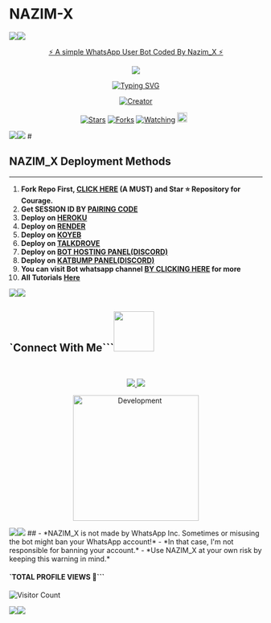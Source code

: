 # NAZIM-X
   <a><img src='https://files.catbox.moe/fhk2br.jpg'/></a><a><img src='https://files.catbox.moe/fhk2br.jpg'/></a>
<p align="center"> 
<u>⚡ A simple WhatsApp User Bot Coded By Nazim_X ⚡</u>
</p>
<p align="center">
<img src=https://files.catbox.moe/fhk2br.jpg"/>       
<p align="center">
  <a href="https://git.io/typing-svg"><img src="https://readme-typing-svg.demolab.com?font=EB+Garamond&weight=800&size=28&duration=4000&pause=1000&random=false&width=435&lines=+•QUEEN+ANITA-+V4•;MULTI-DEVICE+WHATSAPP+BOT;DEVELOPED+BY+©Nazim+X;RELEASED+DATE+05%2F12%2F2024." alt="Typing SVG" /></a>
</p> 
<p align="center">
<a href="#"><img title="Creator" src="https://img.shields.io/badge/Creator-Nazim-X-red.svg?style=for-the-badge&logo=github"></a>
</p>
<p align="center">
<a href="https://github.com/nazimhihoo/NAZIM_X/stargazers/"><img title="Stars" src="https://img.shields.io/github/stars/Decent_NX/NAZIM_X?color=blue&style=flat-square"></a>
<a href="https://github.com/nazimhihoo/NAZIM_X/network/members"><img title="Forks" src="https://img.shields.io/github/forks/nazimhihoo/NAZIM_X?color=yellow&style=flat-square"></a>
<a href="https://github.com/nazimhihoo/NAZIM_X/watchers"><img title="Watching" src="https://img.shields.io/github/watchers/nazimhihoo/NAZIM_X?label=Watchers&color=red&style=flat-square"></a>
<a href="https://github.com/nazimhihoo/NAZIM_X4/graphs/commit-activity"><img height="20" src="https://img.shields.io/badge/Maintained-Yes-red.svg"></a>&nbsp;&nbsp;
</p>
<a><img src='https://files.catbox.moe/fhk2br.jpg'/></a><a><img src='https://files.catbox.moe/fhk2br.jpg'/></a>
#





## NAZIM_X Deployment Methods
---
1.  **Fork Repo First, [CLICK HERE](https://github.com/nazimhihoo/NAZIM_X/fork) (A MUST) and Star ⭐ Repository for Courage.**
2.  **Get SESSION ID BY [PAIRING CODE](https://pair.david-cyril.net.ng)** 
3. **Deploy on [HEROKU](https://dashboard.heroku.com/new?template=https://github.com/nazimhihoo/NAZIM_X)**
3. **Deploy on [RENDER](https://dashboard.render.com/signup)**
3. **Deploy on [KOYEB](https://app.koyeb.com/services/deploy/?type=git&repository=github.com%2FDavidCyrilTech&branch=main&name=Anita-V4&builder=dockerfile&env%5BAUTO_STATUS_REACT=false%5D=&env%5BSESSION_ID%5D=your%20sessionid%20here&env%5BPUBLIC%5D=true&env=%5BAUTO_TYPING%5D%3Dfalse&env%5BAUTO_STATUS_VIEW%5D=true)**
3. **Deploy on [TALKDROVE](https://host.talkdrove.com)**
3. **Deploy on [BOT HOSTING PANEL(DISCORD)](https://bot-hosting.net/?aff=1251693529084723300)**
3. **Deploy on [KATBUMP PANEL(DISCORD)](https://dashboard.katabump.com/auth/login#1ae56c)**
8. **You can visit Bot whatsapp channel [BY CLICKING HERE](https://whatsapp.com/channel/0029Vb6X6XBCxoAqK5Ss343O) for more**
9. **All Tutorials [Here](https://www.youtube.com/@DavidCyril_TECH)**

<a><img src='https://files.catbox.moe/fhk2br.jpg'/></a><a><img src='https://files.catbox.moe/fhk2br.jpg'/></a>

## `Connect With Me```<img src="https://github.com/nazimhihoo/NAZIM_X.git" width ="80"></h1> 
 <br> 
<p align="center">
<a href="https://wa.me/2349066528353"><img src="https://img.shields.io/badge/Contact Decent-NX-25D366?style=for-the-badge&logo=whatsapp&logoColor=white" />
<a href="https://whatsapp.com/channel/0029Vb6X6XBCxoAqK5Ss343O"><img src="https://img.shields.io/badge/Join Official Channel-0029Vb6X6XBCxoAqK5Ss343O?style=for-the-badge&logo=whatsapp&logoColor=white" />
<p align="center">
<img alt="Development" width="250" src="https://media2.giphy.com/media/W9tBvzTXkQopi/giphy.gif?cid=6c09b952xu6syi1fyqfyc04wcfk0qvqe8fd7sop136zxfjyn&ep=v1_internal_gif_by_id&rid=giphy.gif&ct=g" /> </p>
<a><img src='https://files.catbox.moe/fhk2br.jpg'/></a><a><img src='https://files.catbox.moe/fhk2br.jpg'/></a>
##
- *NAZIM_X is not made by WhatsApp Inc. Sometimes or misusing the bot might ban your WhatsApp account!*
- *In that case, I'm not responsible for banning your account.*
- *Use NAZIM_X at your own risk by keeping this warning in mind.*
  
  #### `TOTAL PROFILE VIEWS 🧚```
![Visitor Count](https://profile-counter.glitch.me/nazimhihoo/count.svg)

<a><img src='https://files.catbox.moe/fhk2br.jpg'/></a><a><img src='0029Vb6X6XBCxoAqK5Ss343O'/></a>
